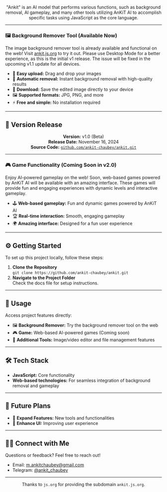 <p align="center">
  "Ankit" is an AI model that performs various functions, such as background removal, AI gameplay, and many other tools utilizing AnKiT AI to accomplish specific tasks using JavaScript as the core language.
</p>

---

<h3>🖼️ Background Remover Tool (Available Now)</h3>
<p>
  The image background remover tool is already available and functional on the web! Visit <a href="https://ankit.js.org" target="_blank">ankit.js.org</a> to try it out. Please use Desktop Mode for a better experience, as this is the initial v1 release. The issue will be fixed in the upcoming v1.1 update for all devices.
</p>
<ul>
  <li>📂 <b>Easy upload:</b> Drag and drop your images</li>
  <li>🎨 <b>Automatic removal:</b> Instant background removal with high-quality results</li>
  <li>💾 <b>Download:</b> Save the edited image directly to your device</li>
  <li>🖼️ <b>Supported formats:</b> JPG, PNG, and more</li>
  <li>⚡ <b>Free and simple:</b> No installation required</li>
</ul>

---

<h2>📅 Version Release</h2>
<p align="center">
  <b>Version:</b> v1.0 (Beta)<br>
  <b>Release Date:</b> November 16, 2024<br>
  <b>Source Code:</b> <code><a href="https://github.com/ankit-chaubey/ankit.git" target="_blank">github.com/ankit-chaubey/ankit.git</a></code>
</p>

---

<h3>🎮 Game Functionality (Coming Soon in v2.0)</h3>
<p>
  Enjoy AI-powered gameplay on the web! Soon, web-based games powered by AnKiT AI will be available with an amazing interface. These games will provide fun and engaging experiences with dynamic levels and interactive gameplay.
</p>

<ul>
  <li>🕹️ <b>Web-based gameplay:</b> Fun and dynamic games powered by AnKiT AI</li>
  <li>🏆 <b>Real-time interaction:</b> Smooth, engaging gameplay</li>
  <li>🌍 <b>Amazing interface:</b> Designed for a fun user experience</li>
</ul>

---

<h2>⚙️ Getting Started</h2>
<p>To set up this project locally, follow these steps:</p>
<ol>
  <li><b>Clone the Repository</b><br>
      <code>git clone https://github.com/ankit-chaubey/ankit.git</code>
  </li>
  <li><b>Navigate to the Project Folder</b><br>
      Check the docs file for setup instructions.
  </li>
</ol>

---

<h2>📜 Usage</h2>
<p>Access project features directly:</p>
<ul>
  <li>🖼️ <b>Background Remover:</b> Try the background remover tool on the web</li>
  <li>🎮 <b>Game:</b> Web-based AI-powered games (Coming soon)</li>
  <li>🤖 <b>Additional Tools:</b> Image/video editor and file management features</li>
</ul>

---

<h2>🛠️ Tech Stack</h2>
<ul>
  <li><b>JavaScript:</b> Core functionality</li>
  <li><b>Web-based technologies:</b> For seamless integration of background removal and gameplay</li>
</ul>

---

<h2>🚀 Future Plans</h2>
<ul>
  <li>🔄 <b>Expand Features:</b> New tools and functionalities</li>
  <li>🎨 <b>Enhance UI:</b> Improving user experience</li>
</ul>

---

<h2>🙋‍♂️ Connect with Me</h2>
<p>Questions or feedback? Feel free to reach out!</p>
<ul>
  <li>Email: <a href="mailto:m.ankitchaubey@gmail.com">m.ankitchaubey@gmail.com</a></li>
  <li>Telegram: <a href="https://t.me/ankit_chaubey">@ankit_chaubey</a></li>
</ul>

---

<p align="center">
  Thanks to <code>js.org</code> for providing the subdomain <code>ankit.js.org</code>.
</p>
